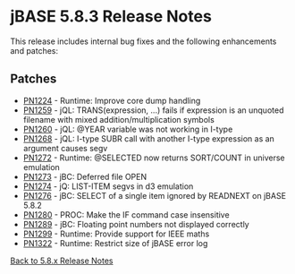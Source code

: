 # jBASE 5.8.3 Release Notes

<PageHeader />

This release includes internal bug fixes and the following enhancements and patches:

## Patches

- [PN1224](./pn1224/README.md) - Runtime: Improve core dump handling  
- [PN1259](./pn1259/README.md) - jQL: TRANS(expression, ...) fails if expression is an unquoted filename with mixed addition/multiplication symbols  
- [PN1260](./pn1260/README.md) - jQL: @YEAR variable was not working in I-type  
- [PN1268](./pn1268/README.md) - jQL: I-type SUBR call with another I-type expression as an argument causes segv  
- [PN1272](./pn1272/README.md) - Runtime: @SELECTED now returns SORT/COUNT in universe emulation  
- [PN1273](./pn1273/README.md) - jBC: Deferred file OPEN
- [PN1274](./pn1274/README.md) - jQ: LIST-ITEM segvs in d3 emulation
- [PN1276](./pn1276/README.md) - jBC: SELECT of a single item ignored by READNEXT on jBASE 5.8.2
- [PN1280](./pn1280/README.md) - PROC: Make the IF command case insensitive  
- [PN1289](./pn1289/README.md) - jBC: Floating point numbers not displayed correctly  
- [PN1299](./pn1299/README.md) - Runtime: Provide support for IEEE maths  
- [PN1322](./pn1322/README.md) - Runtime: Restrict size of jBASE error log

[Back to 5.8.x Release Notes](./../README.md)
  
<PageFooter />
